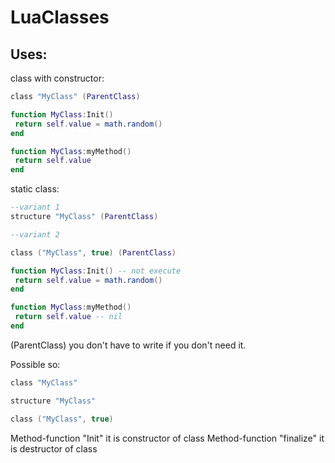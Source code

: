 # LuaClasses
## Uses:
class with constructor:
```lua
class "MyClass" (ParentClass)

function MyClass:Init()
 return self.value = math.random()
end

function MyClass:myMethod()
 return self.value
end
```
static class:
```lua
--variant 1
structure "MyClass" (ParentClass)

--variant 2

class ("MyClass", true) (ParentClass)

function MyClass:Init() -- not execute
 return self.value = math.random()
end

function MyClass:myMethod()
 return self.value -- nil
end
```
 (ParentClass) you don't have to write if you don't need it.

Possible so:
 ```lua
 class "MyClass" 
 
 structure "MyClass" 
 
 class ("MyClass", true)
```
Method-function "Init" it is constructor of class
Method-function "finalize" it is destructor of class
